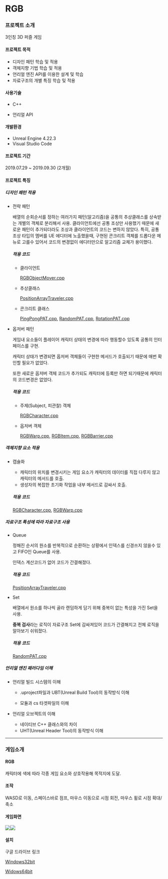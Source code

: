 # RGB

### 프로젝트 소개

3인칭 3D 퍼즐 게임

#### 프로젝트 목적

- 디자인 패턴 학습 및 적용
- 객체지향 기법 학습 및 적용
- 언리얼 엔진 API를 이용한 설계 및 학습
- 자료구조의 개별 특징 학습 및 적용

#### 사용기술

- C++

- 언리얼 API

#### 개발환경

- Unreal Engine 4.22.3
- Visual Studio Code

####  프로젝트 기간

2019.07.29 ~ 2019.09.30 (2개월)

#### 프로젝트 특징

##### 디자인 패턴 적용

- 전략 패턴

  배열의 순회순서를 정하는 여러가지 패턴(알고리즘)을 공통의 추상클래스를 상속받는 개별의 객체로 분리해서 사용. 클라이언트에선  공통 조상만 사용했기 때문에 새로운 패턴이 추가되더라도 조상과 클라이언트의 코드는 변하지 않았다. 특히, 공통 조상 타입의 멤버를 UE 에디터에 노출했을때, 구현된 콘크리트 객체를 드롭다운 메뉴로 고를수 있어서 코드의 변경없이 에디터만으로 알고리즘 교체가 용이했다.

  ##### 적용 코드

  - 클라이언트

    [RGBObjectMover.cpp](https://github.com/xogud02/RGB/blob/master/Source/RGB/RGBObjectMover.cpp)

  - 추상클래스

    [PositionArrayTraveler.cpp](https://github.com/xogud02/RGB/blob/master/Source/RGB/PositionArrayTraveler.cpp)

  - 콘크리트 클래스

    [PingPongPAT.cpp](https://github.com/xogud02/RGB/blob/master/Source/RGB/PingPongPAT.cpp), [RandomPAT.cpp](https://github.com/xogud02/RGB/blob/master/Source/RGB/RandomPAT.cpp), [RotationPAT.cpp](https://github.com/xogud02/RGB/blob/master/Source/RGB/RotationPAT.cpp)

- 옵저버 패턴

  게임내 요소들이 플레이어 캐릭터 상태의 변경에 따라 행동할수 있도록 공통의 인터페이스를 구현.
  
  캐릭터 상태가 변경되면 옵저버 객체들이 구현한 메서드가 호출되기 때문에 매번 확인할 필요가 없었다. 
  
  또한 새로운 옵저버 객체 코드가 추가되도 캐릭터에 등록만 하면 되기때문에 캐릭터의 코드변경은 없었다.
  
  ##### 적용 코드
  
  - 주제(Subject, 피관찰) 객체
  
    [RGBCharacter.cpp](https://github.com/xogud02/RGB/blob/master/Source/RGB/RGBCharacter.cpp)
  
  - 옵저버 객체
  
    [RGBWarp.cpp](https://github.com/xogud02/RGB/blob/master/Source/RGB/RGBWarp.cpp), [RGBItem.cpp](https://github.com/xogud02/RGB/blob/master/Source/RGB/RGBItem.cpp), [RGBBarrier.cpp](https://github.com/xogud02/RGB/blob/master/Source/RGB/RGBBarrier.cpp)

##### 객체지향 요소 적용

- 캡슐화

  - 캐릭터의 위치를 변경시키는 게임 요소가 캐릭터의 데이터를 직접 다루지 않고 캐릭터의 메서드를 호출.
  - 생성자의 복잡한 초기화 작업을 내부 메서드로 감싸서 호출.
  
  ##### 적용 코드
  
  [RGBCharacter.cpp](https://github.com/xogud02/RGB/blob/master/Source/RGB/RGBCharacter.cpp), [RGBWarp.cpp](https://github.com/xogud02/RGB/blob/master/Source/RGB/RGBWarp.cpp)

##### 자료구조 특성에 따라 자료구조 사용

- Queue

  정해진 순서의 원소를 반복적으로 순환하는 상황에서 인덱스를 신경쓰지 않을수 있고 FIFO인 Queue를 사용.

  인덱스 계산코드가 없어 코드가 간결해졌다.

  ##### 적용 코드

  [PositionArrayTraveler.cpp](https://github.com/xogud02/RGB/blob/master/Source/RGB/PositionArrayTraveler.cpp)

- Set

  배열에서 원소를 하나씩 골라 랜덤하게 담기 위해 중복이 없는 특성을 가진 Set을 사용.
  
  **중복 검사**라는 로직이 자료구조 Set에 감싸져있어 코드가 간결해지고 전체 로직을 알아보기 쉬워졌다.
  
  ##### 적용 코드
  
  [RandomPAT.cpp](https://github.com/xogud02/RGB/blob/master/Source/RGB/RandomPAT.cpp)

##### 언리얼 엔진 패러다임 이해

- 언리얼 빌드 시스템의 이해

  - .uproject파일과 UBT(Unreal Build Tool)의 동작방식 이해

  - 모듈과 cs 타겟파일의 이해
- 언리얼 오브젝트의 이해
  - 네이티브 C++ 클래스와의 차이
  - UHT(Unreal Header Tool)의 동작방식 이해

---



### 게임소개

#### RGB

캐릭터에 색에 따라 각종 게임 요소와 상호작용해 목적지에 도달.

#### 조작

WASD로 이동, 스페이스바로 점프, 마우스 이동으로 시점 회전, 마우스 휠로 시점 확대/축소

#### 게임화면

![](readme/Images/01.gif)![](readme/Images/02.gif)

#### 설치

구글 드라이브 링크

[Windows32bit](https://drive.google.com/file/d/1-6Yo3nQBUCMEz2hPzw9e176aLst65hUI/view?usp=sharing)

[Widows64bit](https://drive.google.com/file/d/1bLgYt-Dd5DMp09LzmV89BvLB-tLBDeXV/view?usp=sharing)


